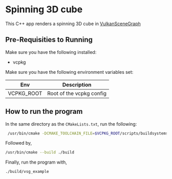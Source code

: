 # Spinning 3D cube
This C++ app renders a spinning 3D cube in [VulkanSceneGraph](https://vsg-dev.github.io/vsg-dev.io/)

## Pre-Requisities to Running
Make sure you have the following installed:
* vcpkg

Make sure you have the following environment variables set:

| Env         | Description               |  
|-------------|---------------------------|
| VCPKG_ROOT  | Root of the vcpkg config  |   


## How to run the program
In the same directory as the `CMakeLists.txt`, run the following:
```bash
 /usr/bin/cmake -DCMAKE_TOOLCHAIN_FILE=$VCPKG_ROOT/scripts/buildsystems/vcpkg.cmake -S . -B ./build -G Ninja
```
Followed by,
```bash
/usr/bin/cmake --build ./build
```
Finally, run the program with,
```bash
./build/vsg_example
```